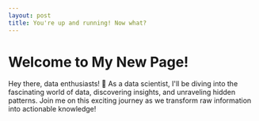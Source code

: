 ```yaml
---
layout: post
title: You're up and running! Now what?
---
```


# Welcome to My New Page!

Hey there, data enthusiasts! 🚀 As a data scientist, I'll be diving into the fascinating world of data, discovering insights, and unraveling hidden patterns. Join me on this exciting journey as we transform raw information into actionable knowledge!

